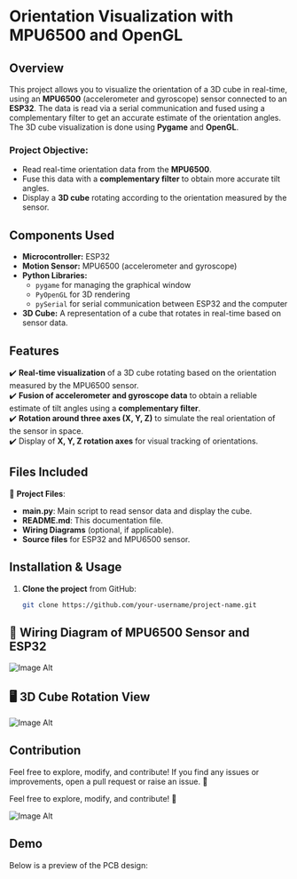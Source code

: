 # Orientation Visualization with MPU6500 and OpenGL

## Overview  
This project allows you to visualize the orientation of a 3D cube in real-time, using an **MPU6500** (accelerometer and gyroscope) sensor connected to an **ESP32**. The data is read via a serial communication and fused using a complementary filter to get an accurate estimate of the orientation angles. The 3D cube visualization is done using **Pygame** and **OpenGL**.

### Project Objective:
- Read real-time orientation data from the **MPU6500**.
- Fuse this data with a **complementary filter** to obtain more accurate tilt angles.
- Display a **3D cube** rotating according to the orientation measured by the sensor.

## Components Used  
- **Microcontroller:** ESP32  
- **Motion Sensor:** MPU6500 (accelerometer and gyroscope)  
- **Python Libraries:**
  - `pygame` for managing the graphical window  
  - `PyOpenGL` for 3D rendering  
  - `pySerial` for serial communication between ESP32 and the computer  
- **3D Cube:** A representation of a cube that rotates in real-time based on sensor data.

## Features  
✔️ **Real-time visualization** of a 3D cube rotating based on the orientation measured by the MPU6500 sensor.  
✔️ **Fusion of accelerometer and gyroscope data** to obtain a reliable estimate of tilt angles using a **complementary filter**.  
✔️ **Rotation around three axes (X, Y, Z)** to simulate the real orientation of the sensor in space.  
✔️ Display of **X, Y, Z rotation axes** for visual tracking of orientations.

## Files Included  
📁 **Project Files**:  
  - **main.py**: Main script to read sensor data and display the cube.  
  - **README.md**: This documentation file.  
  - **Wiring Diagrams** (optional, if applicable).  
  - **Source files** for ESP32 and MPU6500 sensor.

## Installation & Usage  
1. **Clone the project** from GitHub:  
   ```bash
   git clone https://github.com/your-username/project-name.git

## 📜 Wiring Diagram of MPU6500 Sensor and ESP32
![Image Alt](https://github.com/FaresAmor/HARDWARE-Design/blob/403708126704611446c14cd4ab31e6370bbe946b/Reg.png)

## 🖥️ 3D Cube Rotation View
![Image Alt](https://github.com/FaresAmor/HARDWARE-Design/blob/403708126704611446c14cd4ab31e6370bbe946b/Reg.png)



## Contribution
Feel free to explore, modify, and contribute! If you find any issues or improvements, open a pull request or raise an issue. 🚀




Feel free to explore, modify, and contribute! 🚀


![Image Alt](https://github.com/FaresAmor/HARDWARE-Design/blob/403708126704611446c14cd4ab31e6370bbe946b/Reg.png)
## Demo
Below is a preview of the PCB design:
